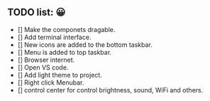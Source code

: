 

## TODO list: 😀

- [] Make the componets dragable.
- [] Add terminal interface.
- [] New icons are added to the bottom taskbar.
- [] Menu is added to top taskbar.
- [] Browser internet.
- [] Open VS code.
- [] Add light theme to project.
- [] Right click Menubar.
- [] control center for control brightness, sound, WiFi and others.

